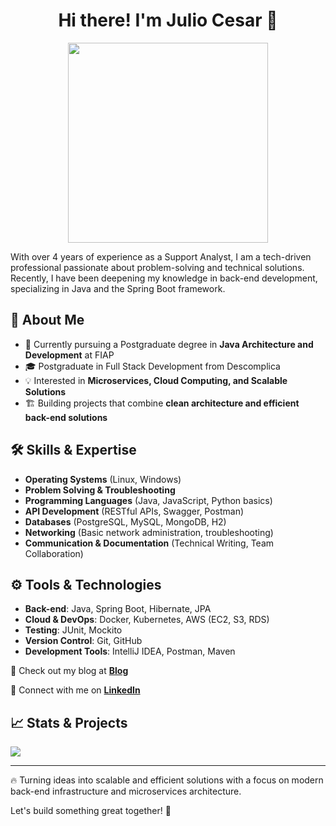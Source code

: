 <div align="center">
 <h1>Hi there! I'm Julio Cesar 👋</h1>
  <img src="https://github.com/user-attachments/assets/be2d84f3-91ee-4bc4-aa84-80e1eb790c8a" style="width: 320px; height: 320px; object-fit: cover;" />
</div>



With over 4 years of experience as a Support Analyst, I am a tech-driven professional passionate about problem-solving and technical solutions. Recently, I have been deepening my knowledge in back-end development, specializing in Java and the Spring Boot framework.

## 🚀 About Me
- 🌱 Currently pursuing a Postgraduate degree in **Java Architecture and Development** at FIAP
- 🎓 Postgraduate in Full Stack Development from Descomplica
- 💡 Interested in **Microservices, Cloud Computing, and Scalable Solutions**
- 🏗️ Building projects that combine **clean architecture and efficient back-end solutions**

## 🛠️ Skills & Expertise
- **Operating Systems** (Linux, Windows)
- **Problem Solving & Troubleshooting**
- **Programming Languages** (Java, JavaScript, Python basics)
- **API Development** (RESTful APIs, Swagger, Postman)
- **Databases** (PostgreSQL, MySQL, MongoDB, H2)
- **Networking** (Basic network administration, troubleshooting)
- **Communication & Documentation** (Technical Writing, Team Collaboration)

## ⚙️ Tools & Technologies
- **Back-end**: Java, Spring Boot, Hibernate, JPA
- **Cloud & DevOps**: Docker, Kubernetes, AWS (EC2, S3, RDS)
- **Testing**: JUnit, Mockito
- **Version Control**: Git, GitHub
- **Development Tools**: IntelliJ IDEA, Postman, Maven

📌 Check out my blog at **[Blog]([https://www.jcsalerno/](https://www.jcsalerno.com.br/blog/))**

💬 Connect with me on **[LinkedIn](https://www.linkedin.com/in/juliocesar-developer)**

## 📈 Stats & Projects

 <img src="https://github-readme-stats.vercel.app/api/top-langs/?username=jcsalerno&langs_count=5" />
<hr/>
 

🔥 Turning ideas into scalable and efficient solutions with a focus on modern back-end infrastructure and microservices architecture.



Let's build something great together! 🚀

